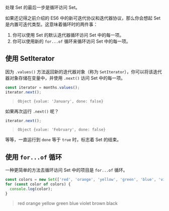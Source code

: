 > 

处理 Set 的最后一步是循环访问 Set。

如果还记得之前介绍的 ES6 中的新可迭代协议和迭代器协议，那么你会想起 Set 是内置可迭代类型。这意味着循环时的两件事：

1. 你可以使用 Set 的默认迭代器循环访问 Set 中的每一项。
2. 你可以使用新的 `for...of` 循环来循环访问 Set 中的每一项。

## 使用 SetIterator

因为 `.values()` 方法返回新的迭代器对象（称为 `SetIterator`），你可以将该迭代器对象存储在变量中，并使用 `.next()` 访问 Set 中的每一项。

```js
const iterator = months.values();
iterator.next();
```

> ```
> Object {value: 'January', done: false}
> ```

如果再次运行 `.next()` 呢？

```js
iterator.next();
```

> ```
> Object {value: 'February', done: false}
> ```

等等，一直运行到 `done` 等于 `true` 时，标志着 Set 的结束。



## 使用 `for...of` 循环

一种更简单的方法去循环访问 Set 中的项目是 `for...of` 循环。

```js
const colors = new Set(['red', 'orange', 'yellow', 'green', 'blue', 'violet', 'brown', 'black']);
for (const color of colors) {
  console.log(color);
}
```

> red 
> orange 
> yellow 
> green 
> blue 
> violet 
> brown 
> black  